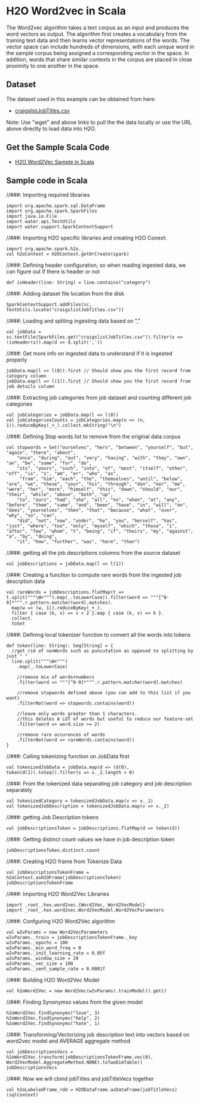 # H2O Word2vec in Scala #

The Word2vec algorithm takes a text corpus as an input and produces the word vectors as output. The algorithm first creates a vocabulary from the training text data and then learns vector representations of the words. The vector space can include hundreds of dimensions, with each unique word in the sample corpus being assigned a corresponding vector in the space. In addition, words that share similar contexts in the corpus are placed in close proximity to one another in the space. 

## Dataset ##
The dataset used in this example can be obtained from here:
 - [craigslistJobTitles.csv](https://raw.githubusercontent.com/Avkash/mldl/master/data/craigslistJobTitles.csv)

Note: Use "wget" and above links to pull the the data locally or use the URL above directly to load data into H2O.

## Get the Sample Scala Code ##
  - [H2O Word2Vec Sample in Scala](https://github.com/Avkash/mldl/blob/master/code/scala/H2O-Word2Vec-CraigsListJobsData.scala)

## Sample code in Scala ## 

//###: Importing required libraries 
```
import org.apache.spark.sql.DataFrame
import org.apache.spark.SparkFiles
import java.io.File
import water.api.TestUtils
import water.support.SparkContextSupport
```
//###: Importing H2O specific libraries and creating H2O Conext:
```
import org.apache.spark.h2o._
val h2oContext = H2OContext.getOrCreate(spark)
```
//###: Defining header configuration, so when reading ingested data, we can figure out if there is header or not
```
def isHeader(line: String) = line.contains("category")
```

//###: Adding dataset file location from the disk
```
SparkContextSupport.addFiles(sc, TestUtils.locate("craigslistJobTitles.csv"))
```
//###: Loading and spliting ingesting data based on ","
```
val jobData = sc.textFile(SparkFiles.get("craigslistJobTitles.csv")).filter(x => !isHeader(x)).map(d => d.split(','))
```

//###: Get more info on ingested data to understand if it is ingested properly
```
jobData.map(l => l(0)).first // Should show you the first record from category column
jobData.map(l => l(1)).first // Should show you the first record from job details column
```

//###: Extracting job categories from job dataset and counting different job categories
```
val jobCategories = jobData.map(l => l(0))
val jobCategoriesCounts = jobCategories.map(n => (n, 1)).reduceByKey(_+_).collect.mkString("\n")
```

//###: Defining Stop words list to remove from the original data corpus
```
val stopwords = Set("ourselves", "hers", "between", "yourself", "but", "again", "there", "about", 
    "once", "during", "out", "very", "having", "with", "they", "own", "an", "be", "some", "for", "do", 
    "its", "yours", "such", "into", "of", "most", "itself", "other", "off", "is", "s", "am", "or", "who", "as", 
     "from", "him", "each", "the", "themselves", "until", "below", "are", "we", "these", "your", "his", "through", "don", "nor", "me", "were", "her", "more", "himself", "this", "down", "should", "our", "their", "while", "above", "both", "up", 
    "to", "ours", "had", "she", "all", "no", "when", "at", "any", "before", "them", "same", "and", "been", "have", "in", "will", "on", "does", "yourselves", "then", "that", "because", "what", "over", "why", "so", "can", 
    "did", "not", "now", "under", "he", "you", "herself", "has", "just", "where", "too", "only", "myself", "which", "those", "i", "after", "few", "whom", "t", "being", "if", "theirs", "my", "against", "a", "by", "doing", 
    "it", "how", "further", "was", "here", "than")
```

//###: getting all the job descriptions columns from the source dataset
```
val jobDescriptions = jobData.map(l => l(1))
```

//###: Creating a function to compute rare words from the ingested job descrption data
```
val rareWords = jobDescriptions.flatMap(t => t.split("""\W+""").map(_.toLowerCase)).filter(word => """[^0-9]*""".r.pattern.matcher(word).matches).
  map(w => (w, 1)).reduceByKey(_+_).
  filter { case (k, v) => v < 2 }.map { case (k, v) => k }.
  collect.
  toSet
```

//###: Defining local tokenizer function to convert all the words into tokens
```
def token(line: String): Seq[String] = {
  //get rid of nonWords such as puncutation as opposed to splitting by just " "
  line.split("""\W+""")
    .map(_.toLowerCase)

    //remove mix of words+numbers
    .filter(word => """[^0-9]*""".r.pattern.matcher(word).matches)

    //remove stopwords defined above (you can add to this list if you want)
    .filterNot(word => stopwords.contains(word))

    //leave only words greater than 1 characters.
    //this deletes A LOT of words but useful to reduce our feature-set
    .filter(word => word.size >= 2)

    //remove rare occurences of words
    .filterNot(word => rareWords.contains(word))
}
```
//###: Calling tokenizing function on JobData first
```
val tokenizedJobData = jobData.map(d => (d(0), token(d(1)).toSeq)).filter(s => s._2.length > 0)
```

//###: From the tokenized data separating job category and job description separately
```
val tokenizedCategory = tokenizedJobData.map(v => v._1)
val tokenizedJobDescription = tokenizedJobData.map(v => v._2)
```

//###: getting Job Description tokens
```
val jobDescriptionsToken = jobDescriptions.flatMap(d => token(d))
```

//###:  Getting distinct count values we have in job description token
```
jobDescriptionsToken.distinct.count
```

//###: Creating H2O frame from Tokenize Data
```
val jobDescriptionsTokenFrame = h2oContext.asH2OFrame(jobDescriptionsToken)
jobDescriptionsTokenFrame
```

//###: Importing H2O Word2Vec Libraries
```
import _root_.hex.word2vec.{Word2Vec, Word2VecModel}
import _root_.hex.word2vec.Word2VecModel.Word2VecParameters
```

//###: Confguring H2O Word2Vec algorithm
```
val w2vParams = new Word2VecParameters
w2vParams._train = jobDescriptionsTokenFrame._key
w2vParams._epochs = 100
w2vParams._min_word_freq = 0
w2vParams._init_learning_rate = 0.05f
w2vParams._window_size = 20
w2vParams._vec_size = 100
w2vParams._sent_sample_rate = 0.0001f
```

//###: Building H2O Word2Vec Model
```
val h2oWord2Vec = new Word2Vec(w2vParams).trainModel().get()
```

//###: Finding Synonymss values from the given model
```
h2oWord2Vec.findSynonyms("love", 3)
h2oWord2Vec.findSynonyms("help", 2)
h2oWord2Vec.findSynonyms("hate", 1)
```

//###: Transforming/Vectorizing job description text into vectors based on word2vec model and AVERAGE aggregate method
```
val jobDescriptionsVecs = h2oWord2Vec.transform(jobDescriptionsTokenFrame.vec(0), Word2VecModel.AggregateMethod.NONE).toTwoDimTable()
jobDescriptionsVecs
```

//###: Now we will cbind jobTitles and jobTitleVecs together
```
val h2oLabeledFrame_rdd = H2ODataFrame.asDataFrame(jobTitleVecs)(sqlContext)
```

